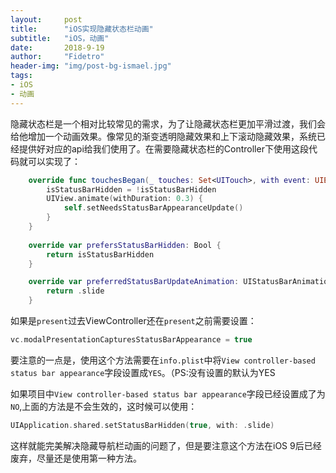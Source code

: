 ```yaml
---
layout:     post
title:      "iOS实现隐藏状态栏动画"
subtitle:   "iOS，动画"
date:       2018-9-19
author:     "Fidetro"
header-img: "img/post-bg-ismael.jpg"
tags:
- iOS
- 动画
---
```


隐藏状态栏是一个相对比较常见的需求，为了让隐藏状态栏更加平滑过渡，我们会给他增加一个动画效果。像常见的渐变透明隐藏效果和上下滚动隐藏效果，系统已经提供好对应的api给我们使用了。在需要隐藏状态栏的Controller下使用这段代码就可以实现了：  

```swift
    override func touchesBegan(_ touches: Set<UITouch>, with event: UIEvent?) {
        isStatusBarHidden = !isStatusBarHidden
        UIView.animate(withDuration: 0.3) {
            self.setNeedsStatusBarAppearanceUpdate()
        }
    }
    
    override var prefersStatusBarHidden: Bool {
        return isStatusBarHidden
    }

    override var preferredStatusBarUpdateAnimation: UIStatusBarAnimation {
        return .slide
    }
```  

如果是`present`过去ViewController还在`present`之前需要设置：
```swift
vc.modalPresentationCapturesStatusBarAppearance = true
```

要注意的一点是，使用这个方法需要在`info.plist`中将`View controller-based status bar appearance`字段设置成`YES`。（PS:没有设置的默认为YES  

如果项目中`View controller-based status bar appearance`字段已经设置成了为`NO`,上面的方法是不会生效的，这时候可以使用：
```swift
UIApplication.shared.setStatusBarHidden(true, with: .slide)
```

这样就能完美解决隐藏导航栏动画的问题了，但是要注意这个方法在iOS 9后已经废弃，尽量还是使用第一种方法。